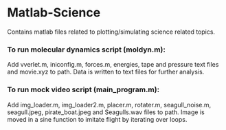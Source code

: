 # Matlab-Science
Contains matlab files related to plotting/simulating science related topics.

### To run molecular dynamics script (moldyn.m): 
Add vverlet.m, iniconfig.m, forces.m, energies, tape and pressure text files and movie.xyz to path.  Data is written to text files for further analysis.

### To run mock video script (main_program.m):
Add img_loader.m, img_loader2.m, placer.m, rotater.m, seagull_noise.m, seagull.jpeg, pirate_boat.jpeg and Seagulls.wav files to path.  Image is moved in a sine function to imitate flight by iterating over loops.
